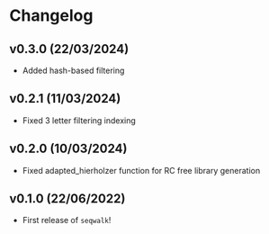 # Changelog

## v0.3.0 (22/03/2024)

- Added hash-based filtering

## v0.2.1 (11/03/2024)

- Fixed 3 letter filtering indexing

## v0.2.0 (10/03/2024)

- Fixed adapted_hierholzer function for RC free library generation


## v0.1.0 (22/06/2022)

- First release of `seqwalk`!